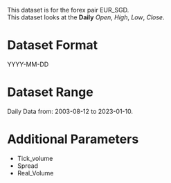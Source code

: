 This dataset is for the forex pair EUR_SGD.    
This dataset looks at the **Daily** _Open_, _High_, _Low_, _Close_.   

# Dataset Format  

YYYY-MM-DD    

# Dataset Range    

Daily Data from: 2003-08-12 to 2023-01-10.    

# Additional Parameters    

* Tick_volume    
* Spread    
* Real_Volume    
 